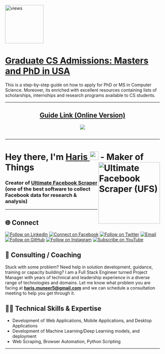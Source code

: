 <a href="https://github.com/harismuneer"><img alt="views" title="Github views" src="https://komarev.com/ghpvc/?username=harismuneer&style=flat-square" width="125"/></a>

<h1><a href= "https://docs.google.com/presentation/d/e/2PACX-1vQ7XjEQcSjzX18Ctl9OoBDZl15xQCEEk83GgF2yPbUDKZPuHJIbVaLC8JjrRaxAG-4u6Ka9tzDq2tYp/pub?start=false&loop=false&delayms=60000">Graduate CS Admissions: Masters and PhD in USA</a></h1>
<p>This is a step-by-step guide on how to apply for PhD or MS in Computer Science. Moreover, its enriched with excellent resources containing lists of scholarships, internships and research programs available to CS students.</p>
<hr>
<h2 align="center">
  <a href="https://docs.google.com/presentation/d/e/2PACX-1vQ7XjEQcSjzX18Ctl9OoBDZl15xQCEEk83GgF2yPbUDKZPuHJIbVaLC8JjrRaxAG-4u6Ka9tzDq2tYp/pub?start=false&loop=false&delayms=60000">
    Guide Link (Online Version)
  </a>
</h1>
<a href="https://docs.google.com/presentation/d/e/2PACX-1vQ7XjEQcSjzX18Ctl9OoBDZl15xQCEEk83GgF2yPbUDKZPuHJIbVaLC8JjrRaxAG-4u6Ka9tzDq2tYp/pub?start=false&loop=false&delayms=60000">
  <div align="center">
    <img src="https://user-images.githubusercontent.com/30947706/100550137-a2f0b080-3299-11eb-87ea-5e2f31ad5191.png"/>
  </div>
</a>

<br>
<hr>
<h1 align="left">Hey there, I'm <a href="https://www.linkedin.com/in/harismuneer/">Haris </a><img src="https://media.giphy.com/media/hvRJCLFzcasrR4ia7z/giphy.gif" width="28"> 
 <a href="https://github.com/harismuneer/Ultimate-Facebook-Scraper"><img align="right" src="https://user-images.githubusercontent.com/30947706/79588950-17515780-80ee-11ea-8f66-e26da49fa052.png" alt="Ultimate Facebook Scraper (UFS)" width="200"/></a> - Maker of Things</h1> 


### Creator of <a href="https://github.com/harismuneer/Ultimate-Facebook-Scraper">Ultimate Facebook Scraper</a> (one of the best software to collect Facebook data for research & analysis) 

<hr>

<h2 align="left">🌐 Connect</h2>
<p align="left">
  <a href="https://www.linkedin.com/in/harismuneer/"><img title="Follow on LinkedIn" src="https://img.shields.io/badge/LinkedIn-0077B5?style=for-the-badge&logo=linkedin&logoColor=white"/></a>
  <a href="https://www.facebook.com/harism99"><img title="Connect on Facebook" src="https://img.shields.io/badge/Facebook-1877F2?style=for-the-badge&logo=facebook&logoColor=white"/></a>
  <a href="https://twitter.com/harismuneer99"><img title="Follow on Twitter" src="https://img.shields.io/badge/Twitter-1DA1F2?style=for-the-badge&logo=twitter&logoColor=white"/></a>
  <a href="mailto:haris.muneer5@gmail.com"><img title="Email" src="https://img.shields.io/badge/Gmail-D14836?style=for-the-badge&logo=gmail&logoColor=white"/></a>
  <a href="https://github.com/harismuneer"><img title="Follow on GitHub" src="https://img.shields.io/badge/GitHub-100000?style=for-the-badge&logo=github&logoColor=white"/></a>
  <a href="https://www.instagram.com/harismuneer99"><img title="Follow on Instagram" src="https://img.shields.io/badge/Instagram-E4405F?style=for-the-badge&logo=instagram&logoColor=white"/></a>
  <a href="https://www.youtube.com/channel/UCZ-uBd7g0E2Bp-0tXtSlSjw?sub_confirmation=1"><img title="Subscribe on YouTube" src="https://img.shields.io/badge/YouTube-FF0000?style=for-the-badge&logo=youtube&logoColor=white"/></a>
</p>


## 🤝 Consulting / Coaching
Stuck with some problem? Need help in solution development, guidance, training or capacity building? I am a Full Stack Engineer turned Project Manager with years of technical and leadership experience in a diverse range of technologies and domains. Let me know what problem you are facing at <b>haris.muneer5@gmail.com</b> and we can schedule a consultation meeting to help you get through it.

## 👨‍💻 Technical Skills & Expertise

- Development of Web Applications, Mobile Applications, and Desktop Applications
- Development of Machine Learning/Deep Learning models, and deployment 
- Web Scraping, Browser Automation, Python Scripting
<hr>
<br>

